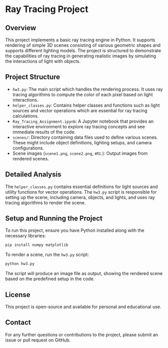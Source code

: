 
# Ray Tracing Project

## Overview
This project implements a basic ray tracing engine in Python. It supports rendering of simple 3D scenes consisting of various geometric shapes and supports different lighting models. The project is structured to demonstrate the capabilities of ray tracing in generating realistic images by simulating the interactions of light with objects.

## Project Structure
- `hw3.py`: The main script which handles the rendering process. It uses ray tracing algorithms to compute the color of each pixel based on light interactions.
- `helper_classes.py`: Contains helper classes and functions such as light sources and vector operations which are essential for ray tracing calculations.
- `Ray_Tracing_Assignment.ipynb`: A Jupyter notebook that provides an interactive environment to explore ray tracing concepts and see immediate results of the code.
- `scenes/`: Directory containing data files used to define various scenes. These might include object definitions, lighting setups, and camera configurations.
- Scene images (`scene1.png`, `scene2.png`, etc.): Output images from rendered scenes.

## Detailed Analysis
The `helper_classes.py` contains essential definitions for light sources and utility functions for vector operations. The `hw3.py` script is responsible for setting up the scene, including camera, objects, and lights, and uses ray tracing algorithms to render the scene.

## Setup and Running the Project
To run this project, ensure you have Python installed along with the necessary libraries:

```bash
pip install numpy matplotlib
```

To render a scene, run the `hw3.py` script:

```bash
python hw3.py
```

The script will produce an image file as output, showing the rendered scene based on the predefined setup in the code.

## License
This project is open-source and available for personal and educational use.

## Contact
For any further questions or contributions to the project, please submit an issue or pull request on GitHub.

